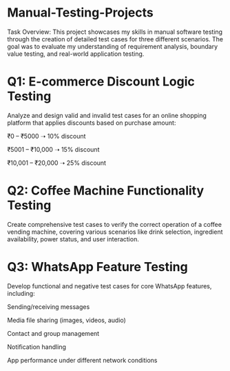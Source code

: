 # Manual-Testing-Projects

Task Overview:
This project showcases my skills in manual software testing through the creation of detailed test cases for three different scenarios. The goal was to evaluate my understanding of requirement analysis, boundary value testing, and real-world application testing.

# Q1: E-commerce Discount Logic Testing
Analyze and design valid and invalid test cases for an online shopping platform that applies discounts based on purchase amount:

₹0 – ₹5000 ➝ 10% discount

₹5001 – ₹10,000 ➝ 15% discount

₹10,001 – ₹20,000 ➝ 25% discount

# Q2: Coffee Machine Functionality Testing
Create comprehensive test cases to verify the correct operation of a coffee vending machine, covering various scenarios like drink selection, ingredient availability, power status, and user interaction.

# Q3: WhatsApp Feature Testing
Develop functional and negative test cases for core WhatsApp features, including:

Sending/receiving messages

Media file sharing (images, videos, audio)

Contact and group management

Notification handling

App performance under different network conditions
